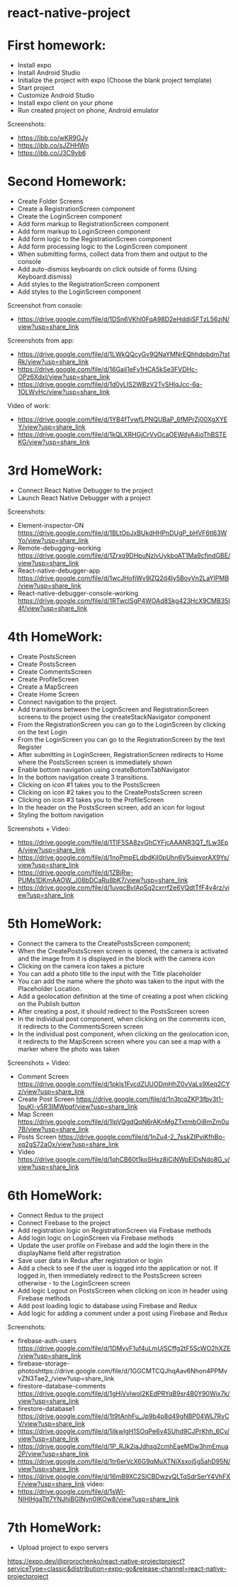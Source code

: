 # react-native-project

 # First homework: 
- Install expo
- Install Android Studio
- Initialize the project with expo (Choose the blank project template)
- Start project
- Customize Android Studio
- Install expo client on your phone
- Run created project on phone, Android emulator

Screenshots:
- https://ibb.co/wKR9GJy
- https://ibb.co/sJZHHWn
- https://ibb.co/J3C9vb6


# Second Homework:
- Create Folder Screens
- Create a RegistrationScreen component
- Create the LoginScreen component
- Add form markup to RegistrationScreen component
- Add form markup to LoginScreen component
- Add form logic to the RegistrationScreen component
- Add form processing logic to the LoginScreen component
- When submitting forms, collect data from them and output to the console
- Add auto-dismiss keyboards on click outside of forms (Using Keyboard.dismiss)
- Add styles to the RegistrationScreen component
- Add styles to the LoginScreen component

Screenshot from console:
- https://drive.google.com/file/d/1DSn6VKhI0FqA98D2eHddiiSFTzL56zjN/view?usp=share_link

Screenshots from app:
- https://drive.google.com/file/d/1LWkQQcyGv9QNaYMNrEQhhdpbdm7tstRk/view?usp=share_link
- https://drive.google.com/file/d/16Gail1eFv1HCA5kSe3FVDHc-OPz6Xdxl/view?usp=share_link
- https://drive.google.com/file/d/1d0yLIS2WBzV2TvSHlqJcc-6a-1OLWvHc/view?usp=share_link

Video of work:
- https://drive.google.com/file/d/1YB4fTvwfLPNQUBaP_6fMPrZj00XgXYEY/view?usp=share_link
- https://drive.google.com/file/d/1kQLXRHGjCrVvOcaOEWdyA4ioThBSTEKG/view?usp=share_link

# 3rd HomeWork:

- Connect React Native Debugger to the project
- Launch React Native Debugger with a project

Screenshots:
- Element-inspector-ON https://drive.google.com/file/d/1BLtOpJxBUkdHHPnDUgP_bHVF6tl63WYo/view?usp=share_link  
- Remote-debugging-working https://drive.google.com/file/d/1Zrxq9DHpuNzlvUykboAT1Ma9cfjndGBE/view?usp=share_link
- React-native-debugger-app  https://drive.google.com/file/d/1wcJHofiWv9lZQ2d4Iy5BovVn2LaYIPMB/view?usp=share_link
- React-native-debugger-console-working  https://drive.google.com/file/d/1RTwclSgP4WOAd8Skg423HcX9CMB35I4f/view?usp=share_link 

# 4th HomeWork:

- Create PostsScreen
- Create PostsScreen
- Create CommentsScreen
- Create ProfileScreen
- Create a MapScreen
- Create Home Screen
- Connect navigation to the project.
- Add transitions between the LoginScreen and RegistrationScreen screens to the project using the createStackNavigator component
- From the RegistrationScreen you can go to the LoginScreen by clicking on the text Login
- From the LoginScreen you can go to the RegistrationScreen by the text Register
- After submitting in LoginScreen, RegistrationScreen redirects to Home where the PostsScreen screen is immediately shown
- Enable bottom navigation using createBottomTabNavigator
- In the bottom navigation create 3 transitions.
- Clicking on icon #1 takes you to the PostsScreen
- Clicking on icon #2 takes you to the CreatePostsScreen screen
- Clicking on icon #3 takes you to the ProfileScreen
- In the header on the PostsScreen screen, add an icon for logout
- Styling the bottom navigation

Screenshots + Video:
- https://drive.google.com/file/d/1TIF5SA8zvGhCYFjcAAANR3QT_fLw3EpA/view?usp=share_link
- https://drive.google.com/file/d/1noPmpELdbdKjI0pUhn6V5uievorAX9Ys/view?usp=share_link
- https://drive.google.com/file/d/1ZBjRw-PUMs1DKmAAOW_J08bDCaRu8bK7/view?usp=share_link
- https://drive.google.com/file/d/1uvqcBvIApSq2cxrrf2e6VQdtTfF4v4rz/view?usp=share_link

# 5th HomeWork:

- Connect the camera to the CreatePostsScreen component;
- When the CreatePostsScreen screen is opened, the camera is activated and the image from it is displayed in the block with the camera icon
- Clicking on the camera icon takes a picture
- You can add a photo title to the input with the Title placeholder
- You can add the name where the photo was taken to the input with the Placeholder Location.
- Add a geolocation definition at the time of creating a post when clicking on the Publish button
- After creating a post, it should redirect to the PostsScreen screen
- In the individual post component, when clicking on the comments icon, it redirects to the CommentsScreen screen
- In the individual post component, when clicking on the geolocation icon, it redirects to the MapScreen screen where you can see a map with a marker where the photo was taken

Screenshots + Video:
- Comment Screen https://drive.google.com/file/d/1pkls1FvcdZUUODmHhZ0vVaLs9Xeq2CYz/view?usp=share_link
- Create Post Screen https://drive.google.com/file/d/1n3tcqZKP3fbv3t1-1puKI-v5R3IMWpqf/view?usp=share_link
- Map Screen https://drive.google.com/file/d/1IpVQgdQqN6rAKnMgZTxtmbOi8mZm0u7B/view?usp=share_link
- Posts Screen https://drive.google.com/file/d/1nZu4-2_7sskZlPviKfhBo-xq2gS72aOx/view?usp=share_link
- Video https://drive.google.com/file/d/1qhCB60t1koSHxz8iCiNWpElDsNdo8G_y/view?usp=share_link


# 6th HomeWork:

- Connect Redux to the project
- Connect Firebase to the project
- Add registration logic on RegistrationScreen via Firebase methods
- Add login logic on LoginScreen via Firebase methods
- Update the user profile on Firebase and add the login there in the displayName field after registration
- Save user data in Redux after registration or login
- Add a check to see if the user is logged into the application or not. If logged in, then immediately redirect to the PostsScreen screen otherwise - to the LoginScreen screen
- Add logic Logout on PostsScreen when clicking on icon in header using Firebase methods
- Add post loading logic to database using Firebase and Redux
- Add logic for adding a comment under a post using Firebase and Redux

Screenshots:
- firebase-auth-users https://drive.google.com/file/d/1DMyvF1uf4uLmUjSCffg2tF5ScWO2hXZE/view?usp=share_link
- firebase-storage-photoshttps://drive.google.com/file/d/1GGCMTCQJhqAav6Nhon4PPMvvZN3Tae2_/view?usp=share_link
- firestore-database-comments https://drive.google.com/file/d/1gHiVvIwoI2KEdPRYqB9sr4B0Y90Wix7k/view?usp=share_link
- firestore-database1 https://drive.google.com/file/d/1t9tAnhFu_Jp9b4p8d49gNBP04WL7RvCV/view?usp=share_link
- https://drive.google.com/file/d/1ilkwlgH1SOqPe6v4SUhd9CJPrKhh_6Cv/view?usp=share_link
- https://drive.google.com/file/d/1P_RJk2iaJdhsq2cmhEaeMDw3hmEmua2P/view?usp=share_link
- https://drive.google.com/file/d/1tr6erVcX6G9qMuXTNiXsxoj5g5ahD95N/view?usp=share_link
- https://drive.google.com/file/d/16mB9XC2SlCBDwzvQLTqSdrSerY4VhFXF/view?usp=share_link
video:
- https://drive.google.com/file/d/1sWI-NIHlHgaTtt7YNJhiBGINyn0IKOw8/view?usp=share_link

# 7th HomeWork:

- Upload project to expo servers

https://expo.dev/@prorochenko/react-native-projectproject?serviceType=classic&distribution=expo-go&release-channel=react-native-projectproject 


